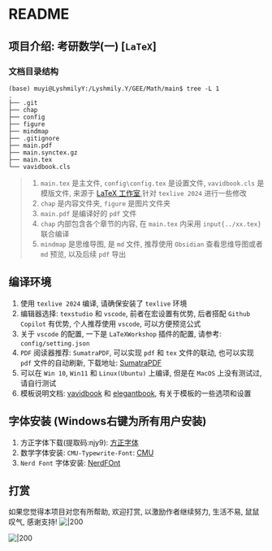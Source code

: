 # README
## 项目介绍: 考研数学(一) [`LaTeX`]

### 文档目录结构

```shell
(base) muyi@LyshmilyY:/Lyshmily.Y/GEE/Math/main$ tree -L 1
.
├── .git
├── chap
├── config
├── figure
├── mindmap
├── .gitignore
├── main.pdf
├── main.synctex.gz
├── main.tex
└── vavidbook.cls
```

> 1. `main.tex` 是主文件, `config\config.tex` 是设置文件, `vavidbook.cls` 是模版文件, 来源于 [LaTeX 工作室](https://www.latexstudio.net/index/details/index/mid/3485.html),针对 `texlive 2024` 进行一些修改 
> 2. `chap` 是内容文件夹, `figure` 是图片文件夹
> 3. `main.pdf` 是编译好的 `pdf` 文件
> 4. `chap` 内部包含各个章节的内容, 在 `main.tex` 内采用 `input{../xx.tex}` 联合编译
> 5. `mindmap` 是思维导图, 是 `md` 文件, 推荐使用 `Obsidian` 查看思维导图或者 `md` 预览, 以及后续 `pdf` 导出

## 编译环境
1. 使用 `texlive 2024` 编译, 请确保安装了 `texlive` 环境
2. 编辑器选择: `texstudio` 和 `vscode`, 前者在宏设置有优势, 后者搭配 `Github Copilot` 有优势, 个人推荐使用 `vscode`, 可以方便预览公式
3. 关于 `vscode` 的配置, 一下是 `LaTeXWorkshop` 插件的配置, 请参考: `config/setting.json`
4. `PDF` 阅读器推荐: `SumatraPDF`, 可以实现 `pdf` 和 `tex` 文件的联动, 也可以实现 `pdf` 文件的自动刷新, 下载地址: [SumatraPDF](https://www.sumatrapdfreader.org/download-free-pdf-viewer.html)
5. 可以在 `Win 10`, `Win11` 和 `Linux(Ubuntu)` 上编译, 但是在 `MacOS` 上没有测试过, 请自行测试
6. 模板说明文档: [vavidbook](https://github.com/Azure1210/VividBooK) 和 [elegantbook](https://github.com/ElegantLaTeX/ElegantBook), 有关于模板的一些选项和设置

## 字体安装 (Windows右键为所有用户安装)
1. 方正字体下载(提取码:njy9): [方正字体](https://pan.baidu.com/share/init?surl=BgbQM7LoinY7m8yeP25Y7Q)
2. 数学字体安装: `CMU-Typewrite-Font`: [CMU](https://fontmeme.com/fonts/cmu-typewriter-font/)
3. `Nerd Font` 字体安装: [NerdFOnt](https://www.nerdfonts.com/font-downloads)

## 打赏
如果您觉得本项目对您有所帮助, 欢迎打赏, 以激励作者继续努力, 生活不易, 鼠鼠叹气, 感谢支持!
![|200](https://yjl0928-image-1328687625.cos.ap-beijing.myqcloud.com/Image/README-%E6%94%AF%E4%BB%98%E5%AE%9D.jpg)

![|200](https://yjl0928-image-1328687625.cos.ap-beijing.myqcloud.com/Image/README-%E5%BE%AE%E4%BF%A1.png)

